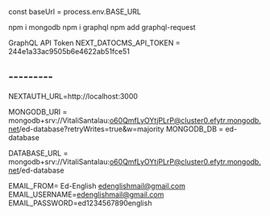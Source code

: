 const baseUrl = process.env.BASE_URL



npm i mongodb
npm i graphql
npm add graphql-request

GraphQL API Token 
NEXT_DATOCMS_API_TOKEN = 244e1a33ac9505b6e4622ab51fce51

## ---------

NEXTAUTH_URL=http://localhost:3000

MONGODB_URI = mongodb+srv://VitaliSantalau:o60QmfLyOYtjPLrP@cluster0.efytr.mongodb.net/ed-database?retryWrites=true&w=majority
MONGODB_DB = ed-database


DATABASE_URL = mongodb+srv://VitaliSantalau:o60QmfLyOYtjPLrP@cluster0.efytr.mongodb.net/ed-database


EMAIL_FROM= Ed-English <edenglishmail@gmail.com>
EMAIL_USERNAME=edenglishmail@gmail.com
EMAIL_PASSWORD=ed1234567890english
